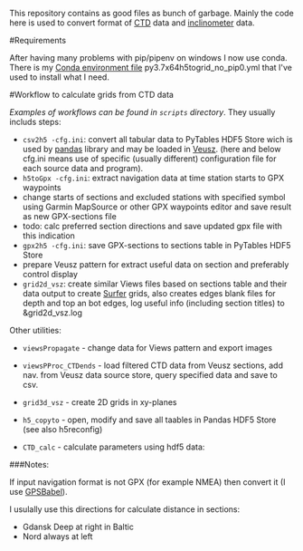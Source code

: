 This repository contains as good files as bunch of garbage. Mainly the code here is used to convert format of <a href="https://en.wikipedia.org/wiki/CTD_(instrument)">CTD</a> data and <a href="https://jor.ocean.ru/index.php/jor/article/download/369/153">inclinometer</a> data.

#Requirements

After having many problems with pip/pipenv on windows I now use conda. There is my [Conda environment file](https://docs.conda.io/projects/conda/en/latest/user-guide/tasks/manage-environments.html#id16) py3.7x64h5togrid_no_pip0.yml that I've used to install what I need.


#Workflow to calculate grids from CTD data

*Examples of workflows can be found in ``scripts`` directory*. They usually includs steps:

 - ``csv2h5 -cfg.ini``: convert all tabular data to PyTables HDF5 Store wich is used by [pandas](https://pandas.pydata.org) library and may be loaded in [Veusz](https://github.com/veusz/veusz). (here and below cfg.ini means use of specific (usually different) configuration file for each source data and program).
 - ``h5toGpx -cfg.ini``: extract navigation data at time station starts to GPX waypoints
 - change starts of sections and excluded stations with specified symbol
 using Garmin MapSource or other GPX waypoints editor
 and save result as new GPX-sections file
 - todo: calc preferred section directions and save updated gpx file with this indication
 - ``gpx2h5 -cfg.ini``: save GPX-sections to sections table in PyTables HDF5 Store
 - prepare Veusz pattern for extract useful data on section
 and preferably control display
 - ``grid2d_vsz``: create similar Views files based on sections table and their data
 output to create [Surfer](https://www.goldensoftware.com/products/surfer) grids, also creates edges blank files for depth and
 top an bot edges, log useful info (including section titles) to &grid2d_vsz.log


Other utilities:
 - ``viewsPropagate`` - change data for Views pattern and export images
 - ``viewsPProc_CTDends`` - load filtered CTD data from Veusz sections, add nav.
from Veusz data source store, query specified data and save to csv.
 - ``grid3d_vsz`` - create 2D grids in xy-planes
 - ``h5_copyto`` - open, modify and save all taables in Pandas HDF5 Store (see also h5reconfig)

 - ``CTD_calc`` - calculate parameters using hdf5 data:
 
 
###Notes:
 
 If input navigation format is not GPX (for example NMEA) then convert it (I use [GPSBabel](https://www.gpsbabel.org/)).



I usulally use this directions for calculate distance in sections:
 - Gdansk Deep at right in Baltic
 - Nord always at left
 
